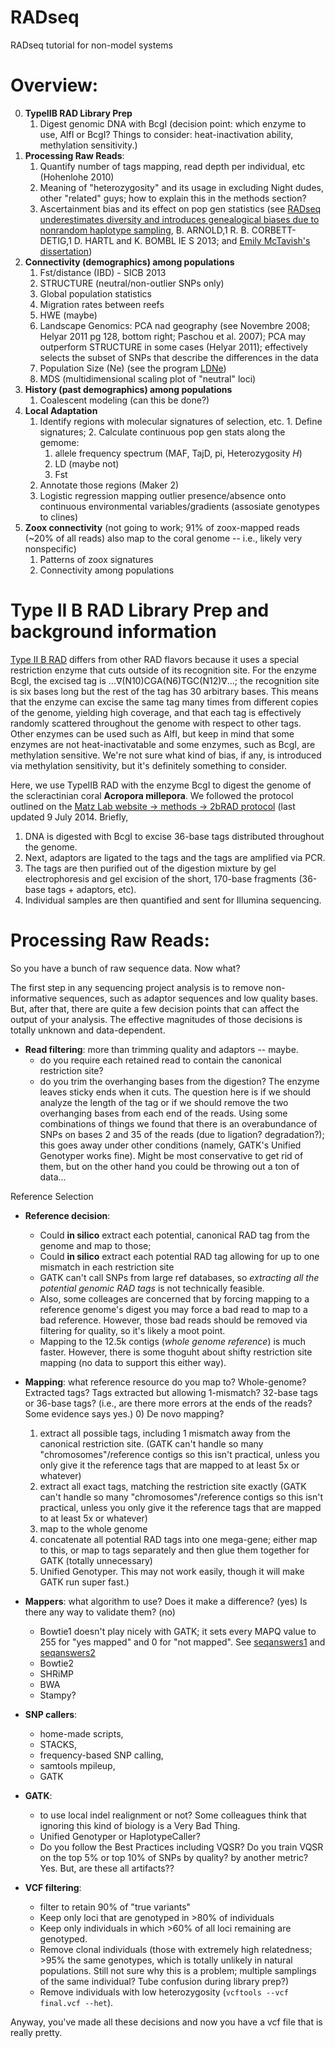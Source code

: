 RADseq
======
RADseq tutorial for non-model systems

Overview:
======
0.  **TypeIIB RAD Library Prep**
    1.  Digest genomic DNA with BcgI (decision point: which enzyme to use, AlfI or BcgI?  Things to consider: heat-inactivation ability, methylation sensitivity.)
1.  **Processing Raw Reads**: 
    1.  Quantify number of tags mapping, read depth per individual, etc (Hohenlohe 2010)
    3.  Meaning of "heterozygosity" and its usage in excluding Night dudes, other "related" guys; how to explain this in the methods section?   
    8.  Ascertainment bias and its effect on pop gen statistics (see [RADseq underestimates diversity and introduces genealogical biases due to nonrandom haplotype sampling](http://onlinelibrary.wiley.com/store/10.1111/mec.12276/asset/mec12276.pdf?v=1&t=hoc0vd7e&s=f99b10dd0191894fb44d066b189f18c2b4b595eb), B. ARNOLD,1 R. B. CORBETT-DETIG,1 D. HARTL and K. BOMBL IE S 2013; and [Emily McTavish's dissertation](http://repositories.lib.utexas.edu/bitstream/handle/2152/21925/MCTAVISH-DISSERTATION-2013.pdf?sequence=1))
2. **Connectivity (demographics) among populations**
      1. Fst/distance (IBD) - SICB 2013
      2. STRUCTURE (neutral/non-outlier SNPs only)
      3. Global population statistics
      4. Migration rates between reefs
      5. HWE (maybe)
      6. Landscape Genomics: PCA nad geography (see Novembre 2008; Helyar 2011 pg 128, bottom right; Paschou et al. 2007); PCA may outperform STRUCTURE in some cases (Helyar 2011); effectively selects the subset of SNPs that describe the differences in the data
      7. Population Size (Ne) (see the program [LDNe](http://conserver.iugo-cafe.org/user/Robin%20Waples/LDNe))
      8. MDS (multidimensional scaling plot of "neutral" loci)
3.  **History (past demographics) among populations**
      1.  Coalescent modeling (can this be done?)    
4.  **Local Adaptation**
      1. Identify regions with molecular signatures of selection, etc.
        1. Define signatures;
        2. Calculate continuous pop gen stats along the gemome:
          1. allele frequency spectrum (MAF, TajD, pi, Heterozygosity _H_)
          2. LD (maybe not)
          3. Fst
      2.  Annotate those regions (Maker 2)
      3.  Logistic regression mapping outlier presence/absence onto continuous environmental variables/gradients (assosiate genotypes to clines)
5.  **Zoox connectivity** (not going to work; 91% of zoox-mapped reads (~20% of all reads) also map to the coral genome -- i.e., likely very nonspecific)
      1.  Patterns of zoox signatures
      2.  Connectivity among populations

Type II B RAD Library Prep and background information
======

[Type II B RAD](http://www.nature.com/nmeth/journal/v9/n8/abs/nmeth.2023.html) differs from other RAD flavors because it uses a special restriction enzyme that cuts outside of its recognition site.  For the enzyme BcgI, the excised tag is  ...∇(N10)CGA(N6)TGC(N12)∇...; the recognition site is six bases long but the rest of the tag has 30 arbitrary bases.  This means that the enzyme can excise the same tag many times from different copies of the genome, yielding high coverage, and that each tag is effectively randomly scattered throughout the genome with respect to other tags.  Other enzymes can be used such as AlfI, but keep in mind that some enzymes are not heat-inactivatable and some enzymes, such as BcgI, are methylation sensitive.  We're not sure what kind of bias, if any, is introduced via methylation sensitivity, but it's definitely something to consider.

Here, we use TypeIIB RAD with the enzyme BcgI to digest the genome of the scleractinian coral __Acropora millepora__.  We followed the protocol outlined on the [Matz Lab website -> methods -> 2bRAD protocol](http://www.bio.utexas.edu/research/matz_lab/matzlab/Methods_files/2bRAD_protocol-1.pdf) (last updated 9 July 2014.  Briefly, 
1.  DNA is digested with BcgI to excise 36-base tags distributed throughout the genome.  
2.  Next, adaptors are ligated to the tags and the tags are amplified via PCR.  
3.  The tags are then purified out of the digestion mixture by gel electrophoresis and gel excision of the short, 170-base fragments (36-base tags + adaptors, etc).  
4.  Individual samples are then quantified and sent for Illumina sequencing.

Processing Raw Reads: 
======

So you have a bunch of raw sequence data.  Now what?

The first step in any sequencing project analysis is to remove non-informative sequences, such as adaptor sequences and low quality bases.  But, after that, there are quite a few decision points that can affect the output of your analysis.  The effective magnitudes of those decisions is totally unknown and data-dependent.

* __Read filtering__: more than trimming quality and adaptors -- maybe.
    - do you require each retained read to contain the canonical restriction site? 
    - do you trim the overhanging bases from the digestion?  The enzyme leaves sticky ends when it cuts.  The question here is if we should analyze the length of the tag or if we should remove the two overhanging bases from each end of the reads.  Using some combinations of things we found that there is an overabundance of SNPs on bases 2 and 35 of the reads (due to ligation? degradation?); this goes away under other conditions (namely, GATK's Unified Genotyper works fine).  Might be most conservative to get rid of them, but on the other hand you could be throwing out a ton of data...

Reference Selection
* __Reference decision__:  
    -  Could __in silico__ extract each potential, canonical RAD tag from the genome and map to those; 
    -  Could __in silico__ extract each potential RAD tag allowing for up to one mismatch in each restriction site
    * GATK can't call SNPs from large ref databases, so _extracting all the potential genomic RAD tags_ is not technically feasible.  
    * Also, some colleages are concerned that by forcing mapping to a reference genome's digest you may force a bad read to map to a bad reference.  However, those bad reads should be removed via filtering for quality, so it's likely a moot point.
    -  Mapping to the 12.5k contigs (_whole genome reference_) is much faster.  However, there is some thoguht about shifty restriction site mapping (no data to support this either way).  

* __Mapping__: what reference resource do you map to?  Whole-genome?  Extracted tags?  Tags extracted but allowing 1-mismatch?  32-base tags or 36-base tags?  (i.e., are there more errors at the ends of the reads?  Some evidence says yes.)
    0) De novo mapping?  
    1) extract all possible tags, including 1 mismatch away from the canonical restriction site.  (GATK can't handle so many "chromosomes"/reference contigs so this isn't practical, unless you only give it the reference tags that are mapped to at least 5x or whatever)
    2) extract all exact tags, matching the restriction site exactly (GATK can't handle so many "chromosomes"/reference contigs so this isn't practical, unless you only give it the reference tags that are mapped to at least 5x or whatever)
    3) map to the whole genome    
    4) concatenate all potential RAD tags into one mega-gene; either map to this, or map to tags separately and then glue them together for GATK (totally unnecessary)
    5) Unified Genotyper.  This may not work easily, though it will make GATK run super fast.)

* __Mappers__: what algorithm to use?  Does it make a difference? (yes)  Is there any way to validate them? (no)
    *  Bowtie1 doesn't play nicely with GATK; it sets every MAPQ value to 255 for "yes mapped" and 0 for "not mapped".  See [seqanswers1](http://seqanswers.com/forums/showthread.php?t=3142) and [seqanswers2](http://seqanswers.com/forums/showthread.php?t=10594)
    *  Bowtie2
    *  SHRiMP
    *  BWA
    *  Stampy?

* __SNP callers__: 
    - home-made scripts, 
    - STACKS, 
    - frequency-based SNP calling, 
    - samtools mpileup, 
    - GATK

* __GATK__: 
    - to use local indel realignment or not?  Some colleagues think that ignoring this kind of biology is a Very Bad Thing.
    - Unified Genotyper or HaplotypeCaller?
    - Do you follow the Best Practices including VQSR?  Do you train VQSR on the top 5% or top 10% of SNPs by quality?  by another metric?  Yes.  But, are these all artifacts??

* __VCF filtering__:
    * filter to retain 90% of "true variants"
    * Keep only loci that are genotyped in >80% of individuals
    * Keep only individuals in which >60% of all loci remaining are genotyped.
    * Remove clonal individuals (those with extremely high relatedness; >95% the same genotypes, which is totally unlikely in natural populations.  Still not sure why this is a problem; multiple samplings of the same individual?  Tube confusion during library prep?)
    * Remove individuals with low heterozygosity (`vcftools --vcf final.vcf --het`). 
    

Anyway, you've made all these decisions and now you have a vcf file that is really pretty.
 
    
